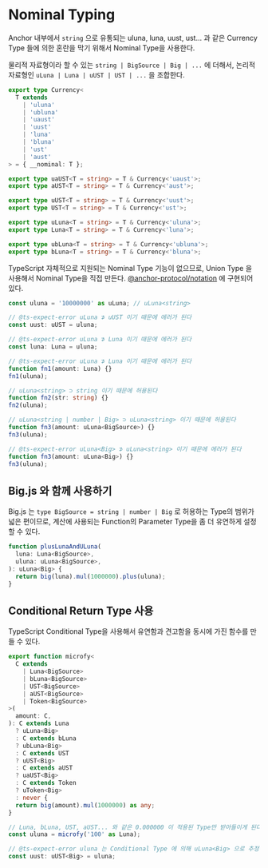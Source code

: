 # Nominal Typing

Anchor 내부에서 `string` 으로 유통되는 uluna, luna, uust, ust... 과 같은
Currency Type 들에 의한 혼란을 막기 위해서 Nominal Type을 사용한다.

물리적 자료형이라 할 수 있는 `string | BigSource | Big | ...` 에 더해서,
논리적 자료형인 `uLuna | Luna | uUST | UST | ...` 을 조합한다.

```ts
export type Currency<
  T extends
    | 'uluna'
    | 'ubluna'
    | 'uaust'
    | 'uust'
    | 'luna'
    | 'bluna'
    | 'ust'
    | 'aust'
> = { __nominal: T };

export type uaUST<T = string> = T & Currency<'uaust'>;
export type aUST<T = string> = T & Currency<'aust'>;

export type uUST<T = string> = T & Currency<'uust'>;
export type UST<T = string> = T & Currency<'ust'>;

export type uLuna<T = string> = T & Currency<'uluna'>;
export type Luna<T = string> = T & Currency<'luna'>;

export type ubLuna<T = string> = T & Currency<'ubluna'>;
export type bLuna<T = string> = T & Currency<'bluna'>;
```

TypeScript 자체적으로 지원되는 Nominal Type 기능이 없으므로,
Union Type 을 사용해서 Nominal Type을 직접 만든다.
[@anchor-protocol/notation](../packages/src/@anchor-protocol/notation) 에 구현되어 있다.

```ts
const uluna = '10000000' as uLuna; // uLuna<string>

// @ts-expect-error uLuna ⊅ uUST 이기 때문에 에러가 된다
const uust: uUST = uluna;

// @ts-expect-error uLuna ⊅ Luna 이기 때문에 에러가 된다
const luna: Luna = uluna;

// @ts-expect-error uLuna ⊅ Luna 이기 때문에 에러가 된다
function fn1(amount: Luna) {}
fn1(uluna);

// uLuna<string> ⊃ string 이기 때문에 허용된다
function fn2(str: string) {}
fn2(uluna);

// uLuna<string | number | Big> ⊃ uLuna<string> 이기 때문에 허용된다
function fn3(amount: uLuna<BigSource>) {}
fn3(uluna);

// @ts-expect-error uLuna<Big> ⊅ uLuna<string> 이기 때문에 에러가 된다
function fn3(amount: uLuna<Big>) {}
fn3(uluna);
```

## Big.js 와 함께 사용하기

Big.js 는 `type BigSource = string | number | Big` 로 허용하는 Type의 범위가 넓은 편이므로,
계산에 사용되는 Function의 Parameter Type을 좀 더 유연하게 설정할 수 있다.

```ts
function plusLunaAndULuna(
  luna: Luna<BigSource>,
  uluna: uLuna<BigSource>,
): uLuna<Big> {
  return big(luna).mul(1000000).plus(uluna);
}
```

## Conditional Return Type 사용

TypeScript Conditional Type을 사용해서 유연함과 견고함을 동시에 가진 함수를 만들 수 있다.

```ts
export function microfy<
  C extends
    | Luna<BigSource>
    | bLuna<BigSource>
    | UST<BigSource>
    | aUST<BigSource>
    | Token<BigSource>
>(
  amount: C,
): C extends Luna
  ? uLuna<Big>
  : C extends bLuna
  ? ubLuna<Big>
  : C extends UST
  ? uUST<Big>
  : C extends aUST
  ? uaUST<Big>
  : C extends Token
  ? uToken<Big>
  : never {
  return big(amount).mul(1000000) as any;
}

// Luna, bLuna, UST, aUST... 와 같은 0.000000 이 적용된 Type만 받아들이게 된다
const uluna = microfy('100' as Luna);

// @ts-expect-error uluna 는 Conditional Type 에 의해 uLuna<Big> 으로 추정되었기 때문에 에러가 된다.
const uust: uUST<Big> = uluna;
```
